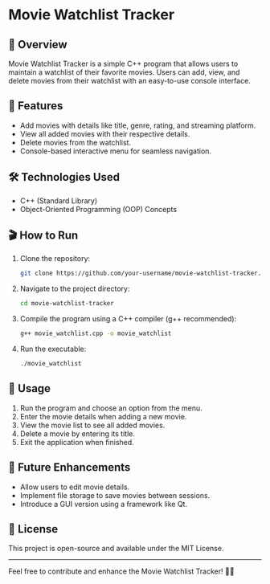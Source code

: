 # Movie Watchlist Tracker

## 📌 Overview
Movie Watchlist Tracker is a simple C++ program that allows users to maintain a watchlist of their favorite movies. Users can add, view, and delete movies from their watchlist with an easy-to-use console interface.

## 🚀 Features
- Add movies with details like title, genre, rating, and streaming platform.
- View all added movies with their respective details.
- Delete movies from the watchlist.
- Console-based interactive menu for seamless navigation.

## 🛠️ Technologies Used
- C++ (Standard Library)
- Object-Oriented Programming (OOP) Concepts

## 🎬 How to Run
1. Clone the repository:
   ```bash
   git clone https://github.com/your-username/movie-watchlist-tracker.git
   ```
2. Navigate to the project directory:
   ```bash
   cd movie-watchlist-tracker
   ```
3. Compile the program using a C++ compiler (g++ recommended):
   ```bash
   g++ movie_watchlist.cpp -o movie_watchlist
   ```
4. Run the executable:
   ```bash
   ./movie_watchlist
   ```

## 📖 Usage
1. Run the program and choose an option from the menu.
2. Enter the movie details when adding a new movie.
3. View the movie list to see all added movies.
4. Delete a movie by entering its title.
5. Exit the application when finished.

## 📝 Future Enhancements
- Allow users to edit movie details.
- Implement file storage to save movies between sessions.
- Introduce a GUI version using a framework like Qt.

## 📜 License
This project is open-source and available under the MIT License.

---
Feel free to contribute and enhance the Movie Watchlist Tracker! 🎥🍿

